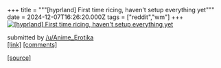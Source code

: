 +++
title = """[hyprland] First time ricing, haven't setup everything yet"""
date = 2024-12-07T16:26:20.000Z
tags = ["reddit","wm"]
+++
[![[hyprland] First time ricing, haven't setup everything yet](https://preview.redd.it/4f9p60eddg5e1.png?width=640&crop=smart&auto=webp&s=030e8a1fe9afa85c9fdbcae216978c43c5e2f8a6 "[hyprland] First time ricing, haven't setup everything yet")](https://www.reddit.com/r/unixporn/comments/1h8w2ha/hyprland_first_time_ricing_havent_setup/)

submitted by [/u/Anime\_Erotika](https://www.reddit.com/user/Anime_Erotika)  
[\[link\]](https://i.redd.it/4f9p60eddg5e1.png) [\[comments\]](https://www.reddit.com/r/unixporn/comments/1h8w2ha/hyprland_first_time_ricing_havent_setup/)

[[source]](https://www.reddit.com/r/unixporn/comments/1h8w2ha/hyprland_first_time_ricing_havent_setup/)
